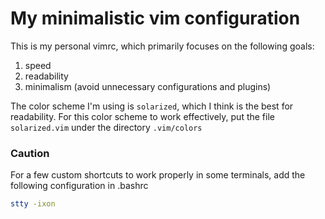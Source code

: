 # My minimalistic vim configuration

This is my personal vimrc, which primarily focuses on the following goals:

1. speed
2. readability
3. minimalism (avoid unnecessary configurations and plugins)

The color scheme I'm using is `solarized`, which I think is the best for readability. For this color scheme to work effectively, put the file `solarized.vim` under the directory `.vim/colors`

### Caution

For a few custom shortcuts to work properly in some terminals, add the following configuration in .bashrc

```bash
stty -ixon
```

